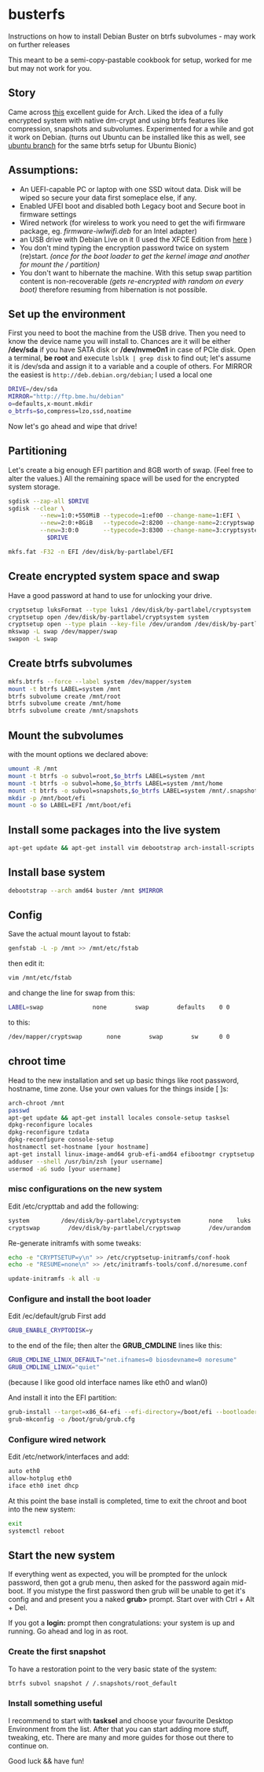 # busterfs
Instructions on how to install Debian Buster on btrfs subvolumes - may work on further releases

This meant to be a semi-copy-pastable cookbook for setup, worked for me but may not work for you. 

## Story
Came across [this](https://wiki.archlinux.org/index.php/User:Altercation/Bullet_Proof_Arch_Install) excellent guide for Arch. Liked the idea of a fully encrypted system with native dm-crypt and using btrfs features like compression, snapshots and subvolumes. Experimented for a while and got it work on Debian. (turns out Ubuntu can be installed like this as well, see [ubuntu branch](https://github.com/lehoczkics/busterfs/tree/ubuntu) for the same btrfs setup for Ubuntu Bionic)

## Assumptions:
- An UEFI-capable PC or laptop with one SSD witout data. Disk will be wiped so secure your data first someplace else, if any.
- Enabled UFEI boot and disabled both Legacy boot and Secure boot in firmware settings
- Wired network (for wireless to work you need to get the wifi firmware package, eg. *firmware-iwlwifi.deb* for an Intel adapter)
- an USB drive with Debian Live on it (I used the XFCE Edition from [here](https://cdimage.debian.org/debian-cd/current-live/amd64/iso-hybrid/) )
- You don't mind typing the encryption password twice on system (re)start. *(once for the boot loader to get the kernel image and another for mount the / partition)* 
- You don't want to hibernate the machine. With this setup swap partition content is non-recoverable *(gets re-encrypted with random on every boot)* therefore resuming from hibernation is not possible.

## Set up the environment
First you need to boot the machine from the USB drive. 
Then you need to know the device name you will install to. Chances are it will be either **/dev/sda** if you have SATA disk or **/dev/nvme0n1** in case of PCIe disk.
Open a terminal, **be root** and execute 
`lsblk | grep disk`
to find out; let's assume it is /dev/sda and assign it to a variable and a couple of others.
For MIRROR the easiest is `http://deb.debian.org/debian`; I used a local one
```bash
DRIVE=/dev/sda
MIRROR="http://ftp.bme.hu/debian"
o=defaults,x-mount.mkdir
o_btrfs=$o,compress=lzo,ssd,noatime
```
Now let's go ahead and wipe that drive!

## Partitioning
Let's create a big enough EFI partition and 8GB worth of swap. (Feel free to alter the values.) All the remaining space will be used for the encrypted system storage. 
```bash
sgdisk --zap-all $DRIVE
sgdisk --clear \
         --new=1:0:+550MiB --typecode=1:ef00 --change-name=1:EFI \
         --new=2:0:+8GiB   --typecode=2:8200 --change-name=2:cryptswap \
         --new=3:0:0       --typecode=3:8300 --change-name=3:cryptsystem \
           $DRIVE

mkfs.fat -F32 -n EFI /dev/disk/by-partlabel/EFI
```

## Create encrypted system space and swap
Have a good password at hand to use for unlocking your drive. 
```bash
cryptsetup luksFormat --type luks1 /dev/disk/by-partlabel/cryptsystem
cryptsetup open /dev/disk/by-partlabel/cryptsystem system
cryptsetup open --type plain --key-file /dev/urandom /dev/disk/by-partlabel/cryptswap swap
mkswap -L swap /dev/mapper/swap
swapon -L swap
```
## Create btrfs subvolumes
```bash
mkfs.btrfs --force --label system /dev/mapper/system
mount -t btrfs LABEL=system /mnt
btrfs subvolume create /mnt/root
btrfs subvolume create /mnt/home
btrfs subvolume create /mnt/snapshots
```
## Mount the subvolumes
with the mount options we declared above:
```bash
umount -R /mnt
mount -t btrfs -o subvol=root,$o_btrfs LABEL=system /mnt
mount -t btrfs -o subvol=home,$o_btrfs LABEL=system /mnt/home
mount -t btrfs -o subvol=snapshots,$o_btrfs LABEL=system /mnt/.snapshots
mkdir -p /mnt/boot/efi
mount -o $o LABEL=EFI /mnt/boot/efi
```
## Install some packages into the live system
```bash
apt-get update && apt-get install vim debootstrap arch-install-scripts
```

## Install base system
```bash
debootstrap --arch amd64 buster /mnt $MIRROR
```

## Config
Save the actual mount layout to fstab:
```bash
genfstab -L -p /mnt >> /mnt/etc/fstab
```
then edit it:
```bash
vim /mnt/etc/fstab
```
and change the line for swap from this: 
```bash
LABEL=swap          	none      	swap      	defaults  	0 0
```
to this:
```bash
/dev/mapper/cryptswap    	none      	swap      	sw  	0 0
```

## chroot time
Head to the new installation and set up basic things like root password, hostname, time zone. 
Use your own values for the things inside [ ]s: 
```bash
arch-chroot /mnt
passwd
apt-get update && apt-get install locales console-setup tasksel
dpkg-reconfigure locales
dpkg-reconfigure tzdata
dpkg-reconfigure console-setup 
hostnamectl set-hostname [your hostname]
apt-get install linux-image-amd64 grub-efi-amd64 efibootmgr cryptsetup btrfs-progs sudo vim zsh
adduser --shell /usr/bin/zsh [your username]
usermod -aG sudo [your username]
```
### misc configurations on the new system
Edit /etc/crypttab and add the following:
```bash
system         /dev/disk/by-partlabel/cryptsystem        none    luks
cryptswap        /dev/disk/by-partlabel/cryptswap        /dev/urandom        swap,offset=2048,cipher=aes-xts-plain64,size=256
```

Re-generate initramfs with some tweaks:
```bash
echo -e "CRYPTSETUP=y\n" >> /etc/cryptsetup-initramfs/conf-hook
echo -e "RESUME=none\n" >> /etc/initramfs-tools/conf.d/noresume.conf

update-initramfs -k all -u
```

### Configure and install the boot loader
Edit /ec/default/grub
First add
``` bash
GRUB_ENABLE_CRYPTODISK=y
```
to the end of the file; then alter the **GRUB_CMDLINE** lines like this:
``` bash
GRUB_CMDLINE_LINUX_DEFAULT="net.ifnames=0 biosdevname=0 noresume"
GRUB_CMDLINE_LINUX="quiet"
```
(because I like good old interface names like eth0 and wlan0)

And install it into the EFI partition:
``` bash
grub-install --target=x86_64-efi --efi-directory=/boot/efi --bootloader-id=debian --recheck --debug
grub-mkconfig -o /boot/grub/grub.cfg
```

### Configure wired network
Edit /etc/network/interfaces and add:
```bash
auto eth0
allow-hotplug eth0
iface eth0 inet dhcp
```

At this point the base install is completed, time to exit the chroot and boot into the new system:
```bash
exit
systemctl reboot
```

## Start the new system
If everything went as expected, you will be prompted for the unlock password, then got a grub menu, then asked for the password again mid-boot.
If you mistype the first password then grub will be unable to get it's config and and present you a naked **grub>** prompt.
Start over with Ctrl + Alt + Del.

If you got a **login:** prompt then congratulations: your system is up and running. Go ahead and log in as root.

### Create the first snapshot
To have a restoration point to the very basic state of the system:
```bash
btrfs subvol snapshot / /.snapshots/root_default
```

### Install something useful
I recommend to start with **tasksel** and choose your favourite Desktop Environment from the list.
After that you can start adding more stuff, tweaking, etc. There are many and more guides for those out there to continue on.

Good luck && have fun!
